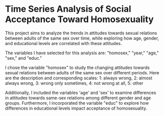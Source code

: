 # Time Series Analysis of Social Acceptance Toward Homosexuality

This project aims to analyze the trends in attitudes towards sexual relations between adults of the same sex over time, while exploring how age, gender, and educational levels are correlated with these attitudes.

The variables I have selected for this analysis are: "homosex," "year," "age," "sex," and "educ."

I chose the variable "homosex" to study the changing attitudes towards sexual relations between adults of the same sex over different periods. Here are the description and corresponding scales: 1: always wrong, 2: almost always wrong, 3: wrong only sometimes, 4: not wrong at all, 5: other

Additionally, I included the variables 'age' and 'sex' to examine differences in attitudes towards same-sex relations among different gender and age groups. Furthermore, I incorporated the variable "educ" to explore how differences in educational levels impact acceptance of homosexuality.
